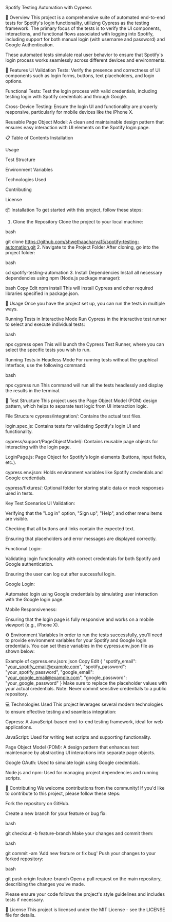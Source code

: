 Spotify Testing Automation with Cypress


:rocket: Overview
This project is a comprehensive suite of automated end-to-end tests for Spotify's login functionality, utilizing Cypress as the testing framework. The primary focus of the tests is to verify the UI components, interactions, and functional flows associated with logging into Spotify, including support for both manual login (with username and password) and Google Authentication.

These automated tests simulate real user behavior to ensure that Spotify's login process works seamlessly across different devices and environments.

:star2: Features
UI Validation Tests: Verify the presence and correctness of UI components such as login forms, buttons, text placeholders, and login options.

Functional Tests: Test the login process with valid credentials, including testing login with Spotify credentials and through Google.

Cross-Device Testing: Ensure the login UI and functionality are properly responsive, particularly for mobile devices like the iPhone X.

Reusable Page Object Model: A clean and maintainable design pattern that ensures easy interaction with UI elements on the Spotify login page.

:clipboard: Table of Contents
Installation

Usage

Test Structure

Environment Variables

Technologies Used

Contributing

License

:package: Installation
To get started with this project, follow these steps:

1. Clone the Repository
Clone the project to your local machine:

bash

git clone https://github.com/shwethaacharya15/spotify-testing-automation.git
2. Navigate to the Project Folder
After cloning, go into the project folder:

bash

cd spotify-testing-automation
3. Install Dependencies
Install all necessary dependencies using npm (Node.js package manager):

bash
Copy
Edit
npm install
This will install Cypress and other required libraries specified in package.json.

:rocket: Usage
Once you have the project set up, you can run the tests in multiple ways.

Running Tests in Interactive Mode
Run Cypress in the interactive test runner to select and execute individual tests:

bash

npx cypress open
This will launch the Cypress Test Runner, where you can select the specific tests you wish to run.

Running Tests in Headless Mode
For running tests without the graphical interface, use the following command:

bash

npx cypress run
This command will run all the tests headlessly and display the results in the terminal.

:file_folder: Test Structure
This project uses the Page Object Model (POM) design pattern, which helps to separate test logic from UI interaction logic.

File Structure
cypress/integration/: Contains the actual test files.

login.spec.js: Contains tests for validating Spotify's login UI and functionality.

cypress/support/PageObjectModel/: Contains reusable page objects for interacting with the login page.

LoginPage.js: Page Object for Spotify’s login elements (buttons, input fields, etc.).

cypress.env.json: Holds environment variables like Spotify credentials and Google credentials.

cypress/fixtures/: Optional folder for storing static data or mock responses used in tests.

Key Test Scenarios
UI Validation:

Verifying that the "Log in" option, "Sign up", "Help", and other menu items are visible.

Checking that all buttons and links contain the expected text.

Ensuring that placeholders and error messages are displayed correctly.

Functional Login:

Validating login functionality with correct credentials for both Spotify and Google authentication.

Ensuring the user can log out after successful login.

Google Login:

Automated login using Google credentials by simulating user interaction with the Google login page.

Mobile Responsiveness:

Ensuring that the login page is fully responsive and works on a mobile viewport (e.g., iPhone X).

:gear: Environment Variables
In order to run the tests successfully, you'll need to provide environment variables for your Spotify and Google login credentials. You can set these variables in the cypress.env.json file as shown below:

Example of cypress.env.json:
json
Copy
Edit
{
  "spotify_email": "your_spotify_email@example.com",
  "spotify_password": "your_spotify_password",
  "google_email": "your_google_email@example.com",
  "google_password": "your_google_password"
}
Make sure to replace the placeholder values with your actual credentials. Note: Never commit sensitive credentials to a public repository.

:computer: Technologies Used
This project leverages several modern technologies to ensure effective testing and seamless integration:

Cypress: A JavaScript-based end-to-end testing framework, ideal for web applications.

JavaScript: Used for writing test scripts and supporting functionality.

Page Object Model (POM): A design pattern that enhances test maintenance by abstracting UI interactions into separate page objects.

Google OAuth: Used to simulate login using Google credentials.

Node.js and npm: Used for managing project dependencies and running scripts.

:handshake: Contributing
We welcome contributions from the community! If you'd like to contribute to this project, please follow these steps:

Fork the repository on GitHub.

Create a new branch for your feature or bug fix:

bash

git checkout -b feature-branch
Make your changes and commit them:

bash

git commit -am 'Add new feature or fix bug'
Push your changes to your forked repository:

bash

git push origin feature-branch
Open a pull request on the main repository, describing the changes you've made.

Please ensure your code follows the project's style guidelines and includes tests if necessary.

:page_facing_up: License
This project is licensed under the MIT License - see the LICENSE file for details.

